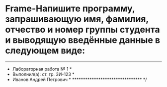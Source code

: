 # Frame-Напишите программу, запрашивающую имя, фамилия, отчество и номер группы студента и выводящую введённые данные в следующем виде:

 * ********************************
   * Лабораторная работа № 1      *
   * Выполнил(а): ст. гр. ЗИ-123  *
   * Иванов Андрей Петрович       *
   ******************************** */
